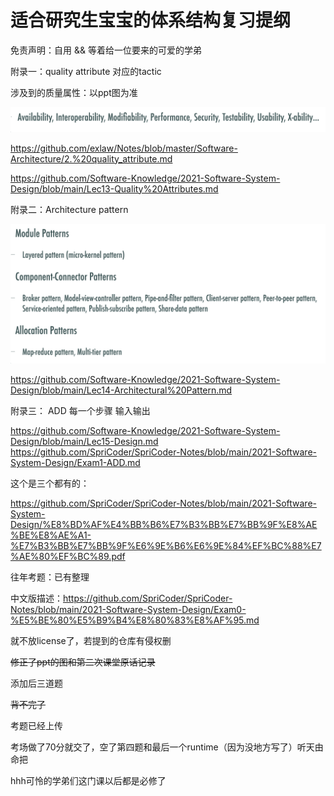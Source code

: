 # 适合研究生宝宝的体系结构复习提纲

免责声明：自用 && 等着给一位要来的可爱的学弟

附录一：quality  attribute 对应的tactic

涉及到的质量属性：以ppt图为准

![1686365592792](./assets/1.png)

https://github.com/exlaw/Notes/blob/master/Software-Architecture/2.%20quality_attribute.md

https://github.com/Software-Knowledge/2021-Software-System-Design/blob/main/Lec13-Quality%20Attributes.md



附录二：Architecture  pattern

![1686365643558](./assets/2.png)

https://github.com/Software-Knowledge/2021-Software-System-Design/blob/main/Lec14-Architectural%20Pattern.md

附录三： ADD 每一个步骤 输入输出

https://github.com/Software-Knowledge/2021-Software-System-Design/blob/main/Lec15-Design.md
https://github.com/SpriCoder/SpriCoder-Notes/blob/main/2021-Software-System-Design/Exam1-ADD.md


这个是三个都有的：

https://github.com/SpriCoder/SpriCoder-Notes/blob/main/2021-Software-System-Design/%E8%BD%AF%E4%BB%B6%E7%B3%BB%E7%BB%9F%E8%AE%BE%E8%AE%A1-%E7%B3%BB%E7%BB%9F%E6%9E%B6%E6%9E%84%EF%BC%88%E7%AE%80%EF%BC%89.pdf



往年考题：已有整理

中文版描述：https://github.com/SpriCoder/SpriCoder-Notes/blob/main/2021-Software-System-Design/Exam0-%E5%BE%80%E5%B9%B4%E8%80%83%E8%AF%95.md



就不放license了，若提到的仓库有侵权删

~~修正了ppt的图和第二次课堂原话记录~~

添加后三道题

~~背不完了~~



考题已经上传

考场做了70分就交了，空了第四题和最后一个runtime（因为没地方写了）听天由命把

hhh可怜的学弟们这门课以后都是必修了

